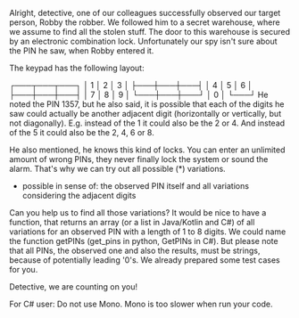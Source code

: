 ﻿Alright, detective, one of our colleagues successfully observed our target person, Robby the robber. We followed him to
a secret warehouse, where we assume to find all the stolen stuff. The door to this warehouse is secured by an electronic
combination lock. Unfortunately our spy isn't sure about the PIN he saw, when Robby entered it.

The keypad has the following layout:

┌───┬───┬───┐
│ 1 │ 2 │ 3 │
├───┼───┼───┤
│ 4 │ 5 │ 6 │
├───┼───┼───┤
│ 7 │ 8 │ 9 │
└───┼───┼───┘
│ 0 │
└───┘
He noted the PIN 1357, but he also said, it is possible that each of the digits he saw could actually be another
adjacent digit (horizontally or vertically, but not diagonally). E.g. instead of the 1 it could also be the 2 or 4. And
instead of the 5 it could also be the 2, 4, 6 or 8.

He also mentioned, he knows this kind of locks. You can enter an unlimited amount of wrong PINs, they never finally lock
the system or sound the alarm. That's why we can try out all possible (*) variations.

* possible in sense of: the observed PIN itself and all variations considering the adjacent digits

Can you help us to find all those variations? It would be nice to have a function, that returns an array (or a list in
Java/Kotlin and C#) of all variations for an observed PIN with a length of 1 to 8 digits. We could name the function
getPINs (get_pins in python, GetPINs in C#). But please note that all PINs, the observed one and also the results, must
be strings, because of potentially leading '0's. We already prepared some test cases for you.

Detective, we are counting on you!

For C# user: Do not use Mono. Mono is too slower when run your code.